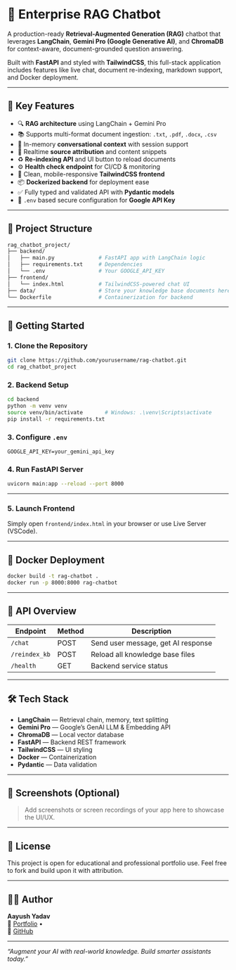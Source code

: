 # 🤖 Enterprise RAG Chatbot

A production-ready **Retrieval-Augmented Generation (RAG)** chatbot that leverages **LangChain**, **Gemini Pro (Google Generative AI)**, and **ChromaDB** for context-aware, document-grounded question answering.

Built with **FastAPI** and styled with **TailwindCSS**, this full-stack application includes features like live chat, document re-indexing, markdown support, and Docker deployment.

---

## 🧩 Key Features

- 🔍 **RAG architecture** using LangChain + Gemini Pro
- 📚 Supports multi-format document ingestion: `.txt`, `.pdf`, `.docx`, `.csv`
- 🧠 In-memory **conversational context** with session support
- 🧾 Realtime **source attribution** and content snippets
- ♻️ **Re-indexing API** and UI button to reload documents
- ⚙️ **Health check endpoint** for CI/CD & monitoring
- 📄 Clean, mobile-responsive **TailwindCSS frontend**
- 📦 **Dockerized backend** for deployment ease
- ✅ Fully typed and validated API with **Pydantic models**
- 🔐 `.env` based secure configuration for **Google API Key**

---

## 📁 Project Structure

```bash
rag_chatbot_project/
├── backend/
│   ├── main.py              # FastAPI app with LangChain logic
│   ├── requirements.txt     # Dependencies
│   └── .env                 # Your GOOGLE_API_KEY
├── frontend/
│   └── index.html           # TailwindCSS-powered chat UI
├── data/                    # Store your knowledge base documents here
└── Dockerfile               # Containerization for backend
```

---

## 🚀 Getting Started

### 1. Clone the Repository

```bash
git clone https://github.com/yourusername/rag-chatbot.git
cd rag_chatbot_project
```

### 2. Backend Setup

```bash
cd backend
python -m venv venv
source venv/bin/activate       # Windows: .\venv\Scripts\activate
pip install -r requirements.txt
```

### 3. Configure `.env`

```
GOOGLE_API_KEY=your_gemini_api_key
```

### 4. Run FastAPI Server

```bash
uvicorn main:app --reload --port 8000
```

---

### 5. Launch Frontend

Simply open `frontend/index.html` in your browser or use Live Server (VSCode).

---

## 🐳 Docker Deployment

```bash
docker build -t rag-chatbot .
docker run -p 8000:8000 rag-chatbot
```

---

## 🔌 API Overview

| Endpoint        | Method | Description                        |
|-----------------|--------|------------------------------------|
| `/chat`         | POST   | Send user message, get AI response |
| `/reindex_kb`   | POST   | Reload all knowledge base files    |
| `/health`       | GET    | Backend service status             |

---

## 🛠 Tech Stack

- **LangChain** — Retrieval chain, memory, text splitting
- **Gemini Pro** — Google’s GenAI LLM & Embedding API
- **ChromaDB** — Local vector database
- **FastAPI** — Backend REST framework
- **TailwindCSS** — UI styling
- **Docker** — Containerization
- **Pydantic** — Data validation

---

## 📸 Screenshots (Optional)

> Add screenshots or screen recordings of your app here to showcase the UI/UX.

---

## 📜 License

This project is open for educational and professional portfolio use. Feel free to fork and build upon it with attribution.

---

## 👨‍💻 Author

**Aayush Yadav**  
🔗 [Portfolio](https://aayush-yadav-portfolio.vercel.app) •  
🐙 [GitHub](https://github.com/03ADY)

---

_“Augment your AI with real-world knowledge. Build smarter assistants today.”_
